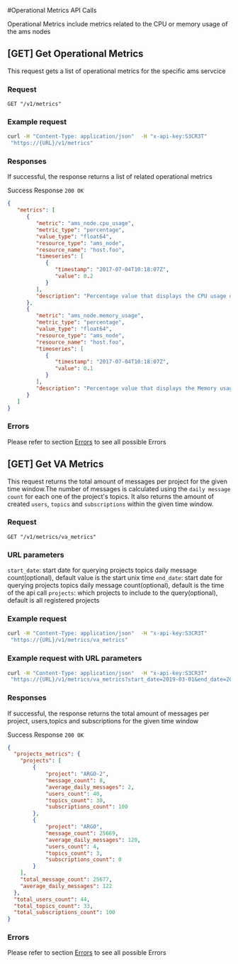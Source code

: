 #Operational Metrics API Calls

Operational Metrics include metrics related to the CPU or memory usage of the ams nodes

## [GET] Get Operational Metrics
This request gets a list of operational metrics for the specific ams servcice

### Request
```
GET "/v1/metrics"
```


### Example request

```bash
curl -H "Content-Type: application/json"  -H "x-api-key:S3CR3T" 
 "https://{URL}/v1/metrics"
```

### Responses
If successful, the response returns a list of related operational metrics

Success Response
`200 OK`
```json
{
   "metrics": [
      {
         "metric": "ams_node.cpu_usage",
         "metric_type": "percentage",
         "value_type": "float64",
         "resource_type": "ams_node",
         "resource_name": "host.foo",
         "timeseries": [
            {
               "timestamp": "2017-07-04T10:18:07Z",
               "value": 0.2
            }
         ],
         "description": "Percentage value that displays the CPU usage of ams service in the specific node"
      },
      {
         "metric": "ams_node.memory_usage",
         "metric_type": "percentage",
         "value_type": "float64",
         "resource_type": "ams_node",
         "resource_name": "host.foo",
         "timeseries": [
            {
               "timestamp": "2017-07-04T10:18:07Z",
               "value": 0.1
            }
         ],
         "description": "Percentage value that displays the Memory usage of ams service in the specific node"
      }
   ]
}

```

### Errors
Please refer to section [Errors](api_errors.md) to see all possible Errors

## [GET] Get VA Metrics

This request returns the total amount of messages per project for the given time window.The number of messages
is calculated using the `daily message count` for each one of the project's topics.
It also returns the amount of created `users`, `topics` and `subscriptions`
within the given time window.

### Request
```
GET "/v1/metrics/va_metrics"

```
### URL parameters
`start_date`: start date for querying projects topics daily message count(optional), default value is the start unix time
`end_date`: start date for querying projects topics daily message count(optional), default is the time of the api call
`projects`: which projects to include to the query(optional), default is all registered projects

### Example request

```bash
curl -H "Content-Type: application/json"  -H "x-api-key:S3CR3T" 
 "https://{URL}/v1/metrics/va_metrics"
```

### Example request with URL parameters

```bash
curl -H "Content-Type: application/json"  -H "x-api-key:S3CR3T" 
 "https://{URL}/v1/metrics/va_metrics?start_date=2019-03-01&end_date=2019-07-24&projects=ARGO,ARGO-2"
```

### Responses
If successful, the response returns the total amount of messages per project,
users,topics and subscriptions for the given time window

Success Response
`200 OK`

```json
{
  "projects_metrics": {
    "projects": [
        {
            "project": "ARGO-2",
            "message_count": 8,
            "average_daily_messages": 2,
            "users_count": 40,
            "topics_count": 30,
            "subscriptions_count": 100 
        },
        {
            "project": "ARGO",
            "message_count": 25669,
            "average_daily_messages": 120,
            "users_count": 4,
            "topics_count": 3,
            "subscriptions_count": 0 
        }
    ],
    "total_message_count": 25677,
    "average_daily_messages": 122
  },
  "total_users_count": 44,
  "total_topics_count": 33,
  "total_subscriptions_count": 100 
}
```
### Errors
Please refer to section [Errors](api_errors.md) to see all possible Errors
